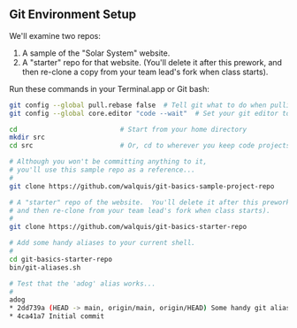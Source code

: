 ## Git Environment Setup
We'll examine two repos:
1. A sample of the "Solar System" website.
1. A "starter" repo for that website.  (You'll delete it after this prework, and then re-clone a copy from your team lead's fork when class starts).

Run these commands in your Terminal.app or Git bash:
```bash
git config --global pull.rebase false  # Tell git what to do when pulling
git config --global core.editor "code --wait"  # Set your git editor to vscode

cd                          # Start from your home directory
mkdir src
cd src                      # Or, cd to wherever you keep code projects

# Although you won't be committing anything to it, 
# you'll use this sample repo as a reference...
#
git clone https://github.com/walquis/git-basics-sample-project-repo

# A "starter" repo of the website.  You'll delete it after this prework,
# and then re-clone from your team lead's fork when class starts).
#
git clone https://github.com/walquis/git-basics-starter-repo

# Add some handy aliases to your current shell.
#
cd git-basics-starter-repo
bin/git-aliases.sh

# Test that the 'adog' alias works...
#
adog
* 2dd739a (HEAD -> main, origin/main, origin/HEAD) Some handy git aliases, and an initial .gitignore
* 4ca41a7 Initial commit
```

